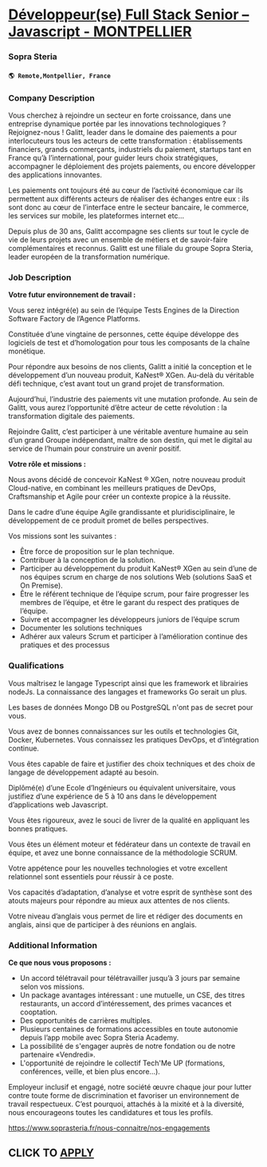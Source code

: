 # [Développeur(se) Full Stack Senior – Javascript - MONTPELLIER](https://www.remotewlb.com/apply/developpeur-se-full-stack-senior-javascript-montpellier)  
### Sopra Steria  
#### `🌎 Remote,Montpellier, France`  

### **Company Description**

Vous cherchez à rejoindre un secteur en forte croissance, dans une entreprise dynamique portée par les innovations technologiques ? Rejoignez-nous ! Galitt, leader dans le domaine des paiements a pour interlocuteurs tous les acteurs de cette transformation : établissements financiers, grands commerçants, industriels du paiement, startups tant en France qu’à l’international, pour guider leurs choix stratégiques, accompagner le déploiement des projets paiements, ou encore développer des applications innovantes.

Les paiements ont toujours été au cœur de l’activité économique car ils permettent aux différents acteurs de réaliser des échanges entre eux : ils sont donc au cœur de l’interface entre le secteur bancaire, le commerce, les services sur mobile, les plateformes internet etc…

Depuis plus de 30 ans, Galitt accompagne ses clients sur tout le cycle de vie de leurs projets avec un ensemble de métiers et de savoir-faire complémentaires et reconnus. Galitt est une filiale du groupe Sopra Steria, leader européen de la transformation numérique.

###  **Job Description**

 **Votre futur environnement de travail :** ​

​​Vous serez intégré(e) au sein de l’équipe Tests Engines de la Direction Software Factory de l’Agence Platforms.

Constituée d’une vingtaine de personnes, cette équipe développe des logiciels de test et d’homologation pour tous les composants de la chaîne monétique.

Pour répondre aux besoins de nos clients, Galitt a initié la conception et le développement d’un nouveau produit, KaNest® XGen. Au-delà du véritable défi technique, c’est avant tout un grand projet de transformation.

Aujourd’hui, l’industrie des paiements vit une mutation profonde. Au sein de Galitt, vous aurez l’opportunité d’être acteur de cette révolution : la transformation digitale des paiements.

Rejoindre Galitt, c’est participer à une véritable aventure humaine au sein d’un grand Groupe indépendant, maître de son destin, qui met le digital au service de l’humain pour construire un avenir positif.

 **Votre rôle et missions : ​**

Nous avons décidé de concevoir KaNest ® XGen, notre nouveau produit Cloud-native, en combinant les meilleurs pratiques de DevOps, Craftsmanship et Agile pour créer un contexte propice à la réussite.

Dans le cadre d’une équipe Agile grandissante et pluridisciplinaire, le développement de ce produit promet de belles perspectives.

Vos missions sont les suivantes :

  * Être force de proposition sur le plan technique.
  * Contribuer à la conception de la solution.
  * Participer au développement du produit KaNest® XGen au sein d’une de nos équipes scrum en charge de nos solutions Web (solutions SaaS et On Premise).
  * Être le référent technique de l’équipe scrum, pour faire progresser les membres de l’équipe, et être le garant du respect des pratiques de l’équipe.
  * Suivre et accompagner les développeurs juniors de l’équipe scrum
  * Documenter les solutions techniques
  * Adhérer aux valeurs Scrum et participer à l’amélioration continue des pratiques et des processus

###  **Qualifications**

Vous maîtrisez le langage Typescript ainsi que les framework et librairies nodeJs. La connaissance des langages et frameworks Go serait un plus.

Les bases de données Mongo DB ou PostgreSQL n'ont pas de secret pour vous.

Vous avez de bonnes connaissances sur les outils et technologies Git, Docker, Kubernetes. Vous connaissez les pratiques DevOps, et d’intégration continue.

Vous êtes capable de faire et justifier des choix techniques et des choix de langage de développement adapté au besoin.

Diplômé(e) d’une Ecole d’Ingénieurs ou équivalent universitaire, vous justifiez d’une expérience de 5 à 10 ans dans le développement d’applications web Javascript.

Vous êtes rigoureux, avez le souci de livrer de la qualité en appliquant les bonnes pratiques.

Vous êtes un élément moteur et fédérateur dans un contexte de travail en équipe, et avez une bonne connaissance de la méthodologie SCRUM.

Votre appétence pour les nouvelles technologies et votre excellent relationnel sont essentiels pour réussir à ce poste.

Vos capacités d’adaptation, d’analyse et votre esprit de synthèse sont des atouts majeurs pour répondre au mieux aux attentes de nos clients.

Votre niveau d’anglais vous permet de lire et rédiger des documents en anglais, ainsi que de participer à des réunions en anglais.

### **Additional Information**

 **Ce que nous vous proposons : ​**

  * Un accord télétravail pour télétravailler jusqu’à 3 jours par semaine selon vos missions.
  * Un package avantages intéressant : une mutuelle, un CSE, des titres restaurants, un accord d’intéressement, des primes vacances et cooptation.
  * Des opportunités de carrières multiples.
  * Plusieurs centaines de formations accessibles en toute autonomie depuis l’app mobile avec Sopra Steria Academy.
  * La possibilité de s'engager auprès de notre fondation ou de notre partenaire «Vendredi».
  * L'opportunité de rejoindre le collectif Tech'Me UP (formations, conférences, veille, et bien plus encore…). 

Employeur inclusif et engagé, notre société œuvre chaque jour pour lutter contre toute forme de discrimination et favoriser un environnement de travail respectueux. C’est pourquoi, attachés à la mixité et à la diversité, nous encourageons toutes les candidatures et tous les profils.

https://www.soprasteria.fr/nous-connaitre/nos-engagements

  
## CLICK TO [APPLY](https://www.remotewlb.com/apply/developpeur-se-full-stack-senior-javascript-montpellier)

